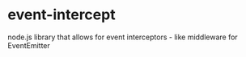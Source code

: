 event-intercept
===============

node.js library that allows for event interceptors - like middleware for EventEmitter
